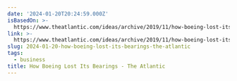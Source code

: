 ```yaml
---
date: '2024-01-20T20:24:59.000Z'
isBasedOn: >-
  https://www.theatlantic.com/ideas/archive/2019/11/how-boeing-lost-its-bearings/602188/?trk=public_post_comment-text
link: >-
  https://www.theatlantic.com/ideas/archive/2019/11/how-boeing-lost-its-bearings/602188/?trk=public_post_comment-text
slug: 2024-01-20-how-boeing-lost-its-bearings-the-atlantic
tags:
  - business
title: How Boeing Lost Its Bearings - The Atlantic
---
```


